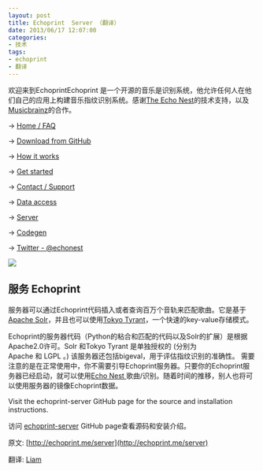 ```yaml
---
layout: post
title: Echoprint  Server （翻译）
date: 2013/06/17 12:07:00
categories:
- 技术
tags:
- echoprint
- 翻译
---
```


欢迎来到EchoprintEchoprint 是一个开源的音乐是识别系统，他允许任何人在他们自己的应用上构建音乐指纹识别系统。感谢[The Echo Nest](http://the.echonest.com/)的技术支持，以及[Musicbrainz](http://musicbrainz.org/)的合作。

→ [Home / FAQ](http://blog.naaln.com/2013/06/echoprint-home-faq-translations)

→ [Download from GitHub](http://github.com/echonest/)

→ [How it works](http://blog.naaln.com/2013/06/echoprint-how-it-works-translation)

→ [Get started](http://blog.naaln.com/2013/06/echoprint-get-started-translate)

→ [Contact / Support](http://echoprint.me/contact)

→ [Data access](http://blog.naaln.com/2013/06/echoprint-data-access-translation)

→ [Server](http://blog.naaln.com/2013/06/echoprint-server-translation)

→ [Codegen](http://blog.naaln.com/2013/06/echoprint-codegen-translation)

→ [Twitter - @echonest](http://twitter.com/echonest)

![](http://pics.naaln.com/blog/2019-05-14-123230.jpg-basicBlog)

## 服务 Echoprint

服务器可以通过Echoprint代码插入或者查询百万个音轨来匹配歌曲。它是基于[Apache Solr](http://lucene.apache.org/solr/)，并且也可以使用[Tokyo Tyrant](http://fallabs.com/tokyotyrant/)，一个快速的key-value存储模式。

Echoprint的服务器代码（Python的粘合和匹配的代码以及Solr的扩展）是根据Apache2.0许可。Solr 和Tokyo Tyrant 是单独授权的 (分别为Apache 和 LGPL 。) 该服务器还包括bigeval，用于评估指纹识别的准确性。 需要注意的是在正常使用中，你不需要引导Echoprint服务器。只要你的Echoprint服务器已经启动，就可以使用[Echo Nest ](http://developer.echonest.com/docs/v4/song.html#identify)歌曲/识别。随着时间的推移，别人也将可以使用服务器的镜像Echoprint数据。

Visit the echoprint-server GitHub page for the source and installation instructions.

访问 [echoprint-server](https://github.com/echonest/echoprint-server) GitHub page查看源码和安装介绍。

原文: [http://echoprint.me/server](http://echoprint.me/server)

翻译: [Liam](http://blog.naaln.com/2013/06/echoprint-server-translation)
